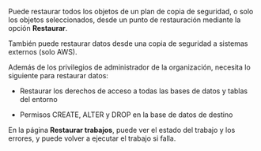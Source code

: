 Puede restaurar todos los objetos de un plan de copia de seguridad, o solo los objetos seleccionados, desde un punto de restauración mediante la opción **Restaurar**.

También puede restaurar datos desde una copia de seguridad a sistemas externos (solo AWS).

Además de los privilegios de administrador de la organización, necesita lo siguiente para restaurar datos:

-   Restaurar los derechos de acceso a todas las bases de datos y tablas del entorno

-   Permisos CREATE, ALTER y DROP en la base de datos de destino

En la página **Restaurar trabajos**, puede ver el estado del trabajo y los errores, y puede volver a ejecutar el trabajo si falla.

